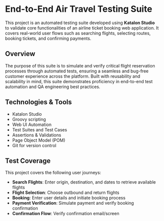 # End-to-End Air Travel Testing Suite

This project is an automated testing suite developed using **Katalon Studio** to validate core functionalities of an airline ticket booking web application. It covers real-world user flows such as searching flights, selecting routes, booking tickets, and confirming payments.

## Overview

The purpose of this suite is to simulate and verify critical flight reservation processes through automated tests, ensuring a seamless and bug-free customer experience across the platform. Built with reusability and scalability in mind, this suite demonstrates proficiency in end-to-end test automation and QA engineering best practices.

## Technologies & Tools

-  Katalon Studio
-  Groovy scripting
-  Web UI Automation
-  Test Suites and Test Cases
-  Assertions & Validations
-  Page Object Model (POM)
-  Git for version control

##  Test Coverage

This project covers the following user journeys:

-  **Search Flights**: Enter origin, destination, and dates to retrieve available flights
-  **Flight Selection**: Choose outbound and return flights
-  **Booking**: Enter user details and initiate booking process
-  **Payment Verification**: Simulate payment and verify booking confirmation
-  **Confirmation Flow**: Verify confirmation email/screen
